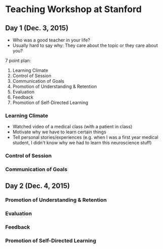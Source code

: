 # Teaching Workshop at Stanford

## Day 1 (Dec. 3, 2015)

* Who was a good teacher in your life? 
* Usually hard to say why: They care about the topic or they care about you?

7 point plan:
1. Learning Climate
2. Control of Session
3. Communication of Goals
4. Promotion of Understanding & Retention
5. Evaluation
6. Feedback
7. Promotion of Self-Directed Learning

### Learning Climate

* Watched video of a medical class (with a patient in class)
* Motivate why we have to learn certain things
* Tell personal stories/experiences (e.g. when I was a first year medical student, I didn't know why we had to learn this neuroscience stuff)

### Control of Session
### Communication of Goals

## Day 2 (Dec. 4, 2015)

### Promotion of Understanding & Retention
### Evaluation
### Feedback
### Promotion of Self-Directed Learning
